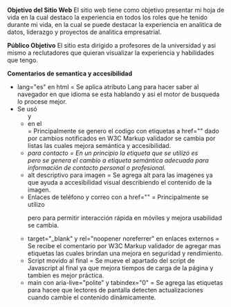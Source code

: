 **Objetivo del Sitio Web**
El sitio web tiene como objetivo presentar mi hoja de vida en la cual destaco la experiencia en todos los roles que he tenido durante mi vida, en la cual se puede destacar la experiencia en analitica de datos, liderazgo y proyectos de analitica empresatrial.

**Público Objetivo**
El sitio esta dirigido a profesores de la universidad y asi mismo a reclutadores que quieran visualizar la experiencia y habilidades que tengo.

**Comentarios de semantica y accesibilidad**

- lang="es" en html = Se aplica atributo Lang para hacer saber al navegador en que idioma se esta hablando y asi el motor de busqueda lo procese mejor.
- Se usó <ul> y <li> en el <nav> = Principalmente se genero el codigo con etiquetas a href="" dado por cambios notificados en W3C Markup validador se cambia por listas las cuales mejora semántica y accesibilidad.
- <address> para contacto = En un principio la etiqueta que se utilizó es <Div> pero se genera el cambio a etiqueta semántica adecuada para información de contacto personal o profesional.
- alt descriptivo para imagen = Se agrega alt para las imagenes ya que ayuda a accesibilidad visual describiendo el contenido de la imagen.
- Enlaces de teléfono y correo con  a href=""  = Principalmente se utilizo <p> pero para permitir interacción rápida en móviles y mejora usabilidad se cambia.
- target="_blank" y rel="noopener noreferrer" en enlaces externos = Se recibe el comentario por W3C Markup validador de agregar mas etiquetas las cuales brindan una mejora en seguridad y rendimiento.
- Script movido al final = Se mueve el apartado del script de Javascript al final ya que mejora tiempos de carga de la página y tambien es mejor práctica.
- main con aria-live="polite" y tabindex="0" = Se agrega las etiquetas para hacee que lectores de pantalla detecten actualizaciones cuando cambie el contenido dinámicamente.

